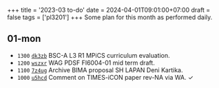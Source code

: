 +++
title = '2023-03 to-do'
date = 2024-04-01T09:01:00+07:00
draft = false
tags = ['pl3201']
+++
Some plan for this month as performed daily.
<!--more-->


## 01-mon
+ `1300` [`dk3zb`](https://osf.io/dk3zb) BSC-A L3 R1 MPiCS curriculum evaluation.
+ `1200` [`wszxr`](https://osf.io/wszxr) WAG PDSF FI6004-01 mid term draft.
+ `1100` [`7z4ug`](https://osf.io/7z4ug) Archive BIMA proposal SH LAPAN Deni Kartika.
+ `1000` [`u5hcd`](https://osf.io/u5hcd) Comment on TIMES-iCON paper rev-NA via WA. &check;
